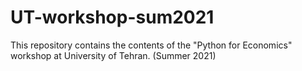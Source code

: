 # UT-workshop-sum2021
This repository contains the contents of the "Python for Economics" workshop at University of Tehran. (Summer 2021)
